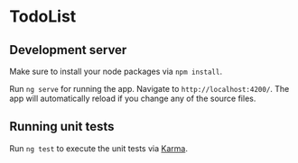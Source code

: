 # TodoList

## Development server
Make sure to install your node packages via `npm install`.

Run `ng serve` for running the app. Navigate to `http://localhost:4200/`. The app will automatically reload if you change any of the source files.

## Running unit tests

Run `ng test` to execute the unit tests via [Karma](https://karma-runner.github.io).

